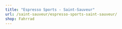 ```yaml
---
title: "Espresso Sports - Saint-Sauveur"
url: /saint-sauveur/espresso-sports-saint-sauveur/
shop: Fahrrad
---
```

